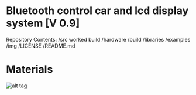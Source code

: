 Bluetooth control car and lcd display system [V 0.9]
===================================

Repository Contents:
/src worked build
/hardware 
/build 
/libraries 
/examples 
/img 
/LICENSE 
/README.md 

Materials
===================================
![alt tag](cs207project/img/Cap87654ture.JPG)
